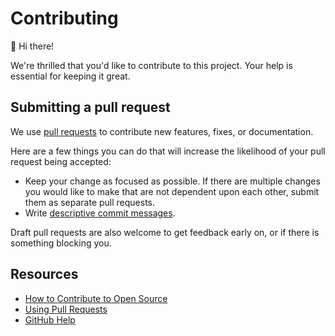 # Contributing

:wave: Hi there!

We're thrilled that you'd like to contribute to this project.
Your help is essential for keeping it great.

## Submitting a pull request

We use [pull requests](https://github.com/super-linter/super-linter/pulls) to
contribute new features, fixes, or documentation.

Here are a few things you can do that will increase the likelihood of your pull
request being accepted:

- Keep your change as focused as possible. If there are multiple changes you
  would like to make that are not dependent upon each other, submit them as
  separate pull requests.
- Write [descriptive commit messages](https://tbaggery.com/2008/04/19/a-note-about-git-commit-messages.html).

Draft pull requests are also welcome to get feedback early on, or if there is
something blocking you.

## Resources

- [How to Contribute to Open Source](https://opensource.guide/how-to-contribute/)
- [Using Pull Requests](https://docs.github.com/en/github/collaborating-with-pull-requests/proposing-changes-to-your-work-with-pull-requests/about-pull-requests)
- [GitHub Help](https://docs.github.com/en)
